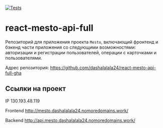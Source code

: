 [![Tests](https://github.com/yandex-praktikum/react-mesto-api-full-gha/actions/workflows/tests.yml/badge.svg)](https://github.com/yandex-praktikum/react-mesto-api-full-gha/actions/workflows/tests.yml)
# react-mesto-api-full
Репозиторий для приложения проекта `Mesto`, включающий фронтенд и бэкенд части приложения со следующими возможностями: авторизации и регистрации пользователей, операции с карточками и пользователями. 

Адрес репозитория: https://github.com/dashalalala24/react-mesto-api-full-gha

## Ссылки на проект

IP 130.193.48.119

Frontend http://mesto.dashalalala24.nomoredomains.work/

Backend http://api.mesto.dashalalala24.nomoredomains.work/
